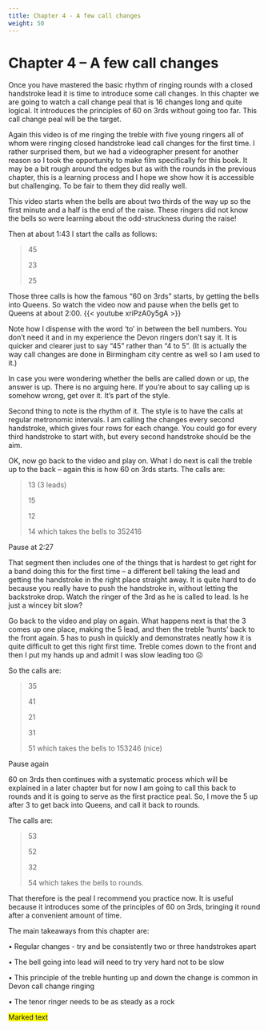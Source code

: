```yaml
---
title: Chapter 4 - A few call changes
weight: 50
---
```


# Chapter 4 – A few call changes

Once you have mastered the basic rhythm of ringing rounds with a closed handstroke lead it is time to introduce some call changes. In this chapter we are going to watch a call change peal that is 16 changes long and quite logical. It introduces the principles of 60 on 3rds without going too far. This call change peal will be the target.

Again this video is of me ringing the treble with five young ringers all of whom were ringing closed handstroke lead call changes for the first time. I rather surprised them, but we had a videographer present for another reason so I took the opportunity to make film specifically for this book. It may be a bit rough around the edges but as with the rounds in the previous chapter, this is a learning process and I hope we show how it is accessible but challenging. To be fair to them they did really well.

This video starts when the bells are about two thirds of the way up so the first minute and a half is the end of the raise. These ringers did not know the bells so were learning about the odd-struckness during the raise!

Then at about 1:43 I start the calls as follows:

> 45
> 
> 23
> 
> 25
> 
Those three calls is how the famous “60 on 3rds” starts, by getting the bells into Queens. 
So watch the video now and pause when the bells get to Queens at about 2:00.
{{< youtube xriPzA0y5gA >}}

Note how I dispense with the word ‘to’ in between the bell numbers. You don’t need it and in my experience the Devon ringers don’t say it. It is quicker and clearer just to say “45” rather than “4 to 5”. (It is actually the way call changes are done in Birmingham city centre as well so I am used to it.)

In case you were wondering whether the bells are called down or up, the answer is up. There is no arguing here. If you’re about to say calling up is somehow wrong, get over it. It’s part of the style.

Second thing to note is the rhythm of it. The style is to have the calls at regular metronomic intervals. I am calling the changes every second handstroke, which gives four rows for each change. You could go for every third handstroke to start with, but every second handstroke should be the aim.

OK, now go back to the video and play on. What I do next is call the treble up to the back – again this is how 60 on 3rds starts. The calls are:

> 13 (3 leads)
> 
> 15
>
> 12
>
> 14  which takes the bells to 352416
> 
Pause at 2:27

That segment then includes one of the things that is hardest to get right for a band doing this for the first time – a different bell taking the lead and getting the handstroke in the right place straight away. It is quite hard to do because you really have to push the handstroke in, without letting the backstroke drop. Watch the ringer of the 3rd as he is called to lead. Is he just a wincey bit slow?

Go back to the video and play on again. What happens next is that the 3 comes up one place, making the 5 lead, and then the treble ‘hunts’ back to the front again. 5 has to push in quickly and demonstrates neatly how it is quite difficult to get this right first time. Treble comes down to the front and then I put my hands up and admit I was slow leading too ☹

So the calls are:

> 35
> 
> 41
> 
> 21
> 
> 31
> 
> 51  which takes the bells to 153246 (nice)

Pause again

60 on 3rds then continues with a systematic process which will be explained in a later chapter but for now I am going to call this back to rounds and it is going to serve as the first practice peal. So, I move the 5 up after 3 to get back into Queens, and call it back to rounds. 

The calls are:

> 53
> 
> 52
> 
> 32
> 
> 54  which takes the bells to rounds. 

That therefore is the peal I recommend you practice now. It is useful because it introduces some of the principles of 60 on 3rds, bringing it round after a convenient amount of time.

The main takeaways from this chapter are:

•	Regular changes - try and be consistently two or three handstrokes apart

•	The bell going into lead will need to try very hard not to be slow

•	This principle of the treble hunting up and down the change is common in Devon call change ringing

•	The tenor ringer needs to be as steady as a rock

<span style="background-color: #FFFF00">Marked text</span>
